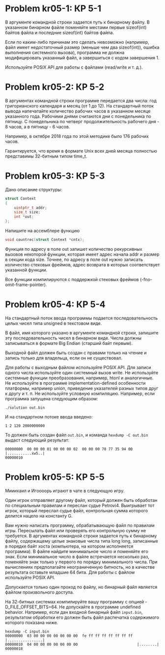 # Problem kr05-1: КР 5-1

В аргументе командной строки задается путь к бинарному файлу. 
В указанном бинарном файле поменяйте местами первые sizeof(int) байтов файла и последние sizeof(int) байтов файла.


Если по каким-либо причинам это сделать невозможно (например, файл имеет недостаточный размер (меньше чем два sizeof(int)), ошибка выполнения системного вызова),
программа не должна модифицировать указанный файл, а завершиться с кодом завершения 1.  

Используйте POSIX API для работы с файлами (read/write и т. д.).

# Problem kr05-2: КР 5-2
В аргументах командной строки программе передается два числа: год григорианского календаря и месяц (от 1 до 12).
На стандартный поток вывода напечатайте количество рабочих часов в указанном месяце указанного года.
Рабочими днями считаются дни с понедельника по пятницу. С понедельника по четверг продолжительность
рабочего дня - 8 часов, а в пятницу - 6 часов.  

Например, в октябре 2018 года по этой методике было 176 рабочих часов.  

Гарантируется, что время в формате Unix всех дней месяца полностью представимы 32-битным типом time_t.

# Problem kr05-3: КР 5-3
Дано описание структуры:
```c
struct Context
{
    uintptr_t addr;
    size_t size;
    int *out;
};
```
Напишите на ассемблере функцию
```c
void countrec(struct Context *cntx);
```
Функция по адресу в поле out запишет количество рекурсивных вызовов некоторой функции,
которая имеет адрес начала addr и размер в секции кода size.
Точнее, по адресу в поле out нужно записать количество стековых фреймов, адрес возврата в которых
соответствует указанной функции.  

Все функции компилируются с поддержкой стековых фреймов (-fno-omit-frame-pointer).

# Problem kr05-4: КР 5-4
На стандартный поток ввода программы подается последовательность целых чисел типа unsigned
в текстовом виде.  

В файл, имя которого указано в аргументе командной строки,
запишите эту последовательность чисел в бинарном виде. Числа должны записываться
в формате Big Endian (старший байт первым).  

Выходной файл должен быть создан с правами только на чтение и запись только для владельца,
если он не существовал.  

Для работы с выходным файлом используйте POSIX API. Для записи одного числа используйте один системный вызов write.
Не используйте системные функции преобразования, например, htonl и аналогичные. Не используйте в программе implementation-defined особенности платформы, например union, приведение указателей разных типов друг к другу и т. п. Не используйте условную компиляцию.
Например, если программа запущена следующим образом:
```
./solution out.bin
```
И на стандартном потоке ввода введено:
```
1 2 120 2000000000
```
То должен быть создан файл `out.bin`, и команда `hexdump -C out.bin` выдаст следующий результат:
```
00000000  00 00 00 01 00 00 00 02  00 00 00 78 77 35 94 00  |...........xw5..|
00000010
```

# Problem kr05-5: КР 5-5
Мииихаил и Игоооорь играют в чате в следующую игру.  

Один игрок отправляет другому файл, который должен быть обработан
по специальным правилам и переслан судье Petrovi4.
Выигрывает тот игрок, который переслал судье файл, контрольная сумма
которого делится нацело на константу G.  

Вам нужно написать программу, обрабатывающую файл по правилам игры. Пересылать файл или проверять его контрольную сумму не требуется.
В аргументах командной строки задается путь к бинарному файлу, содержащему целые знаковые числа типа long long, записанные в порядке байт хоста
(компьютера, на котором исполняется программа). В файле найдите минимальное число и поменяйте его знак. Если минимальное число в файле встречается несколько раз,
поменяйте знак только у первого по порядку минимального числа. При вычислениях предполагайте неограниченную битность, но в качестве результата оставьте младшие 64 бита.
Для работы с файлом используйте POSIX API.  

Допускается только один проход по файлу, но бинарный файл
является файлом произвольного доступа.  

На 32-битных системах компилируйте вашу программу с опцией -D_FILE_OFFSET_BITS=64. Не допускайте в программе undefined behavior.
Например, если дан входной бинарный файл `input.bin`, результатом обработки его должен быть файл распечатка содержимого которого
показана ниже.
```
hexdump -C input.bin
00000000  03 00 00 00 00 00 00 00  fe ff ff ff ff ff ff ff  |................|
00000010  04 00 00 00 00 00 00 00                           |........|
00000018
```
